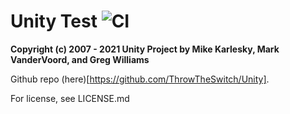Unity Test ![CI](https://github.com/ThrowTheSwitch/Unity/workflows/CI/badge.svg)
==========
__Copyright (c) 2007 - 2021 Unity Project by Mike Karlesky, Mark VanderVoord, and Greg Williams__

Github repo (here)[https://github.com/ThrowTheSwitch/Unity].

For license, see LICENSE.md


